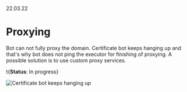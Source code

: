 22.03.22

# Proxying

Bot can not fully proxy the domain. Certificate bot keeps hanging up and that's why bot does not ping the executor for finishing of proxying. A possible solution is to use custom proxy services.

t{**Status**: In progress}

![Certificate bot keeps hanging up](/content/issue-tracker/1/certbot.png)
